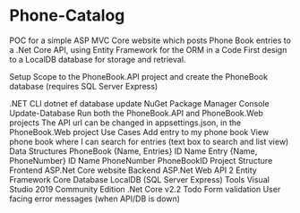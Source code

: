 # Phone-Catalog
POC for a simple ASP MVC Core website which posts Phone Book entries to a .Net Core API, using Entity Framework for the ORM in a Code First design to a LocalDB database for storage and retrieval.

Setup
Scope to the PhoneBook.API project and create the PhoneBook database (requires SQL Server Express)

.NET CLI dotnet ef database update
NuGet Package Manager Console Update-Database
Run both the PhoneBook.API and PhoneBook.Web projects
The API url can be changed in appsettings.json, in the PhoneBook.Web project
Use Cases
Add entry to my phone book
View phone book where I can search for entries (text box to search and list view)
Data Structures
PhoneBook {Name, Entries}
ID
Name
Entry {Name, PhoneNumber}
ID
Name
PhoneNumber
PhoneBookID
Project Structure
Frontend
ASP.Net Core website
Backend
ASP.Net Web API 2
Entity Framework Core
Database
LocalDB (SQL Server Express)
Tools
Visual Studio 2019 Community Edition
.Net Core v2.2
Todo
Form validation
User facing error messages (when API/DB is down)
